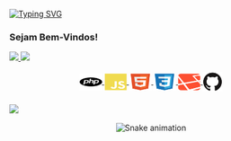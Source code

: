 

[![Typing SVG](https://readme-typing-svg.herokuapp.com?color=C9D1D9&lines=Oii++pessoas!!%F0%9F%91%8B;Me+chamo+Matheus+Henrique+)](https://github.com/MatheusApresi)

### Sejam Bem-Vindos!

<div>
  <a href="https://github.com/MatheusApresi">
  <img height="160em" src="https://github-readme-stats.vercel.app/api?username=MatheusApresi&show_icons=true&theme=dark_blue"/>
  <img height="160em" align="top" src="https://github-readme-stats.vercel.app/api/top-langs/?username=MatheusApresi&layout=compact&langs_count=7&theme=dark_blue"/> 
</div>

<div align="center" valign="top"><br>
  <img align="center" alt="Math-PHP" height="30" width="40" src="https://raw.githubusercontent.com/devicons/devicon/master/icons/php/php-plain.svg">
  <img align="center" alt="Math-JS" height="30" width="40" src="https://raw.githubusercontent.com/devicons/devicon/master/icons/javascript/javascript-plain.svg">
  <img align="center" alt="Math-HTML" height="30" width="40" src="https://raw.githubusercontent.com/devicons/devicon/master/icons/html5/html5-original.svg">
  <img align="center" alt="Math-CSS" height="30" width="40" src="https://raw.githubusercontent.com/devicons/devicon/master/icons/css3/css3-original.svg">
  <img align="center" alt="Math-Laravel" height="30" width="40" src="https://raw.githubusercontent.com/devicons/devicon/master/icons/laravel/laravel-plain.svg">
  <img align="center" alt="github" height="35" width="35" src="https://raw.githubusercontent.com/devicons/devicon/master/icons/github/github-original.svg">
</div>

###

<div>
  <a href="https://www.instagram.com/m4theus_he/" target="_blank"><img src="https://img.shields.io/badge/Instagram-E4405F?style=for-the-badge&logo=instagram&logoColor=white" target="_blank"></a>
</div>

<div align="center">

  ![Snake animation](https://github.com/MatheusApresi/MatheusApresi/blob/output/github-contribution-grid-snake-dark.svg)
  
</div>

